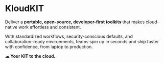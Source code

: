 # KloudKIT

Deliver a **portable, open-source, developer-first toolkits** that makes cloud-native work effortless and consistent.

With standardized workflows, security-conscious defaults, and collaboration-ready environments, teams spin up in seconds and ship faster with confidence, from laptop to production.

**☁ Your KIT to the cloud.**
